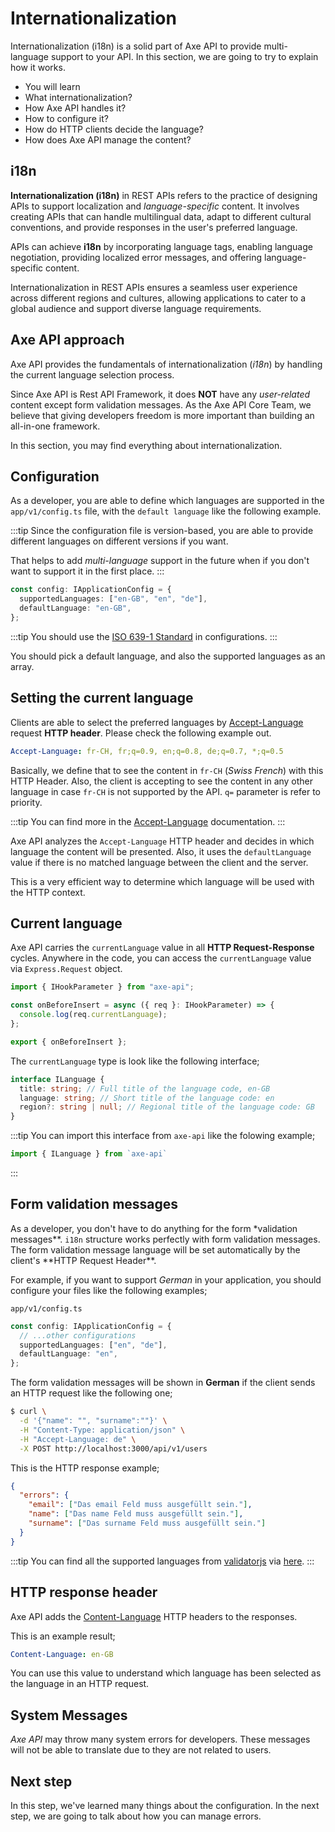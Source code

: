 # Internationalization

<p class="description">
Internationalization (i18n) is a solid part of Axe API to provide multi-language support to your API. In this section, we are going to try to explain how it works.
</p>

<ul class="intro">
  <li>You will learn</li>
  <li>What internationalization?</li>
  <li>How Axe API handles it?</li>
  <li>How to configure it?</li>
  <li>How do HTTP clients decide the language?</li>
  <li>How does Axe API manage the content?</li>
</ul>

## i18n

**Internationalization (i18n)** in REST APIs refers to the practice of designing APIs to support localization and _language-specific_ content. It involves creating APIs that can handle multilingual data, adapt to different cultural conventions, and provide responses in the user's preferred language.

APIs can achieve **i18n** by incorporating language tags, enabling language negotiation, providing localized error messages, and offering language-specific content.

Internationalization in REST APIs ensures a seamless user experience across different regions and cultures, allowing applications to cater to a global audience and support diverse language requirements.

## Axe API approach

Axe API provides the fundamentals of internationalization (_i18n_) by handling the current language selection process.

Since Axe API is Rest API Framework, it does **NOT** have any _user-related_ content except form validation messages. As the Axe API Core Team, we believe that giving developers freedom is more important than building an all-in-one framework.

In this section, you may find everything about internationalization.

## Configuration

As a developer, you are able to define which languages are supported in the `app/v1/config.ts` file, with the `default language` like the following example.

:::tip
Since the configuration file is version-based, you are able to provide different languages on different versions if you want.

That helps to add _multi-language_ support in the future when if you don't want to support it in the first place.
:::

```ts
const config: IApplicationConfig = {
  supportedLanguages: ["en-GB", "en", "de"],
  defaultLanguage: "en-GB",
};
```

:::tip
You should use the [ISO 639-1 Standard](https://en.wikipedia.org/wiki/List_of_ISO_639-1_codes) in configurations.
:::

You should pick a default language, and also the supported languages as an array.

## Setting the current language

Clients are able to select the preferred languages by [Accept-Language](https://developer.mozilla.org/en-US/docs/Web/HTTP/Headers/Accept-Language) request **HTTP header**. Please check the following example out.

```yaml
Accept-Language: fr-CH, fr;q=0.9, en;q=0.8, de;q=0.7, *;q=0.5
```

Basically, we define that to see the content in `fr-CH` (_Swiss French_) with this HTTP Header. Also, the client is accepting to see the content in any other language in case `fr-CH` is not supported by the API. `q=` parameter is refer to priority.

:::tip
You can find more in the [Accept-Language](https://developer.mozilla.org/en-US/docs/Web/HTTP/Headers/Accept-Language) documentation.
:::

Axe API analyzes the `Accept-Language` HTTP header and decides in which language the content will be presented. Also, it uses the `defaultLanguage` value if there is no matched language between the client and the server.

This is a very efficient way to determine which language will be used with the HTTP context.

## Current language

Axe API carries the `currentLanguage` value in all **HTTP Request-Response** cycles. Anywhere in the code, you can access the `currentLanguage` value via `Express.Request` object.

```ts
import { IHookParameter } from "axe-api";

const onBeforeInsert = async ({ req }: IHookParameter) => {
  console.log(req.currentLanguage);
};

export { onBeforeInsert };
```

The `currentLanguage` type is look like the following interface;

```ts
interface ILanguage {
  title: string; // Full title of the language code, en-GB
  language: string; // Short title of the language code: en
  region?: string | null; // Regional title of the language code: GB
}
```

:::tip
You can import this interface from `axe-api` like the folowing example;

```ts
import { ILanguage } from `axe-api`
```

:::

## Form validation messages

As a developer, you don't have to do anything for the form \*validation messages**. `i18n` structure works perfectly with form validation messages. The form validation message language will be set automatically by the client's **HTTP Request Header\*\*.

For example, if you want to support _German_ in your application, you should configure your files like the following examples;

`app/v1/config.ts`

```ts
const config: IApplicationConfig = {
  // ...other configurations
  supportedLanguages: ["en", "de"],
  defaultLanguage: "en",
};
```

The form validation messages will be shown in **German** if the client sends an HTTP request like the following one;

```bash
$ curl \
  -d '{"name": "", "surname":""}' \
  -H "Content-Type: application/json" \
  -H "Accept-Language: de" \
  -X POST http://localhost:3000/api/v1/users
```

This is the HTTP response example;

```json
{
  "errors": {
    "email": ["Das email Feld muss ausgefüllt sein."],
    "name": ["Das name Feld muss ausgefüllt sein."],
    "surname": ["Das surname Feld muss ausgefüllt sein."]
  }
}
```

:::tip
You can find all the supported languages from [validatorjs](https://github.com/mikeerickson/validatorjs) via [here](https://github.com/mikeerickson/validatorjs/tree/master/src/lang).
:::

## HTTP response header

Axe API adds the [Content-Language](https://developer.mozilla.org/en-US/docs/Web/HTTP/Headers/Content-Language) HTTP headers to the responses.

This is an example result;

```yaml
Content-Language: en-GB
```

You can use this value to understand which language has been selected as the language in an HTTP request.

## System Messages

_Axe API_ may throw many system errors for developers. These messages will not be able to translate due to they are not related to users.

## Next step

In this step, we've learned many things about the configuration. In the next step, we are going to talk about how you can manage errors.
